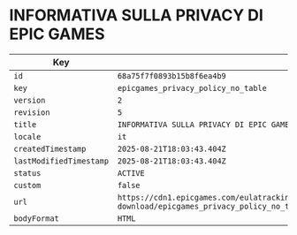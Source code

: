 # INFORMATIVA SULLA PRIVACY DI EPIC GAMES

| Key | Value |
| --- | ----- |
| `id` | `68a75f7f0893b15b8f6ea4b9` |
| `key` | `epicgames_privacy_policy_no_table` |
| `version` | `2` |
| `revision` | `5` |
| `title` | `INFORMATIVA SULLA PRIVACY DI EPIC GAMES` |
| `locale` | `it` |
| `createdTimestamp` | `2025-08-21T18:03:43.404Z` |
| `lastModifiedTimestamp` | `2025-08-21T18:03:43.404Z` |
| `status` | `ACTIVE` |
| `custom` | `false` |
| `url` | `https://cdn1.epicgames.com/eulatracking-download/epicgames_privacy_policy_no_table/it/v2/r5/5ad3f55bf469047a62ccbd16ae8f1a4e.pdf` |
| `bodyFormat` | `HTML` |
